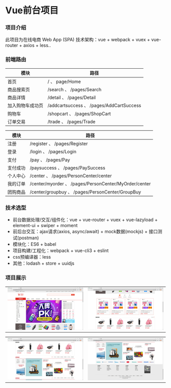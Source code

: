 # Vue前台项目

### 项目介绍
此项目为在线电商 Web App (SPA)
技术架构：vue + webpack + vuex + vue-router + axios + less..

### 前端路由

|  模块   | 路径  |
|  ----  | ----  |
| 首页  | / 、 page/Home  |  
| 商品搜索页  | /search 、 /pages/Search  |  
| 商品详情  | /detail 、 /pages/Detail  |  
| 加入购物车成功页  | /addcartsuccess 、 /pages/AddCartSuccess  |  
| 购物车  | /shopcart 、 /pages/ShopCart  |  
| 订单交易  | /trade 、 /pages/Trade  |

|  模块   | 路径  |
|  ----  | ----  |
| 注册  | /register 、 /pages/Register  |  
| 登录  | /login 、 /pages/Login  |  
| 支付  | /pay 、 /pages/Pay  |  
| 支付成功  | /paysuccess 、 /pages/PaySuccess  |  
| 个人中心  | /center 、 /pages/PersonCenter/center  |  
| 我的订单  | /center/myorder 、 /pages/PersonCenter/MyOrder/center  |  
| 团购商品  | /center/groupbuy 、 /pages/PersonCenter/GroupBuy  |  


### 技术选型
* 前台数据处理/交互/组件化：vue + vue-router + vuex + vue-lazyload + element-ui + swiper + moment
* 前后台交互：ajax请求(axios, async/await) + mock数据(mockjs) + 接口测试(postman)
* 模块化：ES6 + babel
* 项目构建/工程化：webpack + vue-cli3 + eslint
* css预编译器：less
* 其他：lodash + store + uuidjs

### 项目展示

<table>
    <tr>
        <td><img src="/docs/images/1.jpg"/></td>
        <td><img src="/docs/images/2.jpg"/></td>
    </tr>
</table>

<table>
    <tr>
        <td><img src="/docs/images/3.jpg"/></td>
        <td><img src="/docs/images/4.jpg"/></td>
    </tr>
</table>